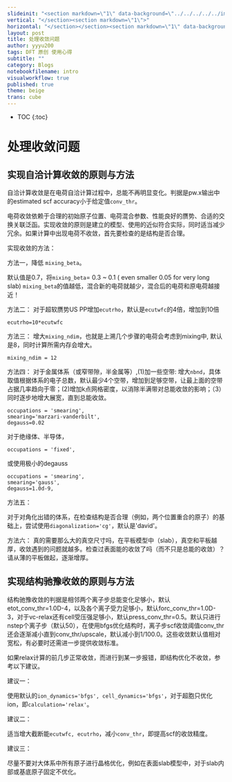 ```yaml
---
slideinit: "<section markdown=\"1\" data-background=\"../../../../../img/slidebackground.png\"><section markdown=\"1\">"
vertical: "</section><section markdown=\"1\">"
horizontal: "</section></section><section markdown=\"1\" data-background=\"../../../../../img/slidebackground.png\"><section markdown=\"1\">"
layout: post
title: 处理收敛问题
author: yyyu200
tags: DFT 原创 使用心得
subtitle: ""
category: Blogs
notebookfilename: intro
visualworkflow: true
published: true
theme: beige
trans: cube
---
```



* TOC
{:toc}

# 处理收敛问题

## 实现自洽计算收敛的原则与方法

自洽计算收敛是在电荷自洽计算过程中，总能不再明显变化。判据是pw.x输出中的estimated scf accuracy小于给定值`conv_thr`。

电荷收敛依赖于合理的初始原子位置、电荷混合参数、性能良好的赝势、合适的交换关联泛函。实现收敛的原则是建立的模型、使用的近似符合实际，同时适当减少冗余。如果计算中出现电荷不收敛，首先要检查的是结构是否合理。

实现收敛的方法：

方法一，降低 `mixing_beta`。

默认值是0.7，将`mixing_beta`= 0.3 ~ 0.1 ( even smaller 0.05 for very long slab)
`mixing_beta`的值越低，混合新的电荷就越少，混合后的电荷和原电荷越接近！

方法二：
对于超软赝势US PP增加`ecutrho`，默认是`ecutwfc`的4倍，增加到10倍
```
ecutrho=10*ecutwfc
```

方法三：
增大`mixing_ndim`，也就是上溯几个步骤的电荷会考虑到mixing中, 默认是8，同时计算所需内存会增大。
```
mixing_ndim = 12
```

方法四：
对于金属体系（或窄带隙，半金属等）,(1)加一些空带: 增大`nbnd`，具体取值根据体系的电子总数，默认最少4个空带，增加到足够空带，让最上面的空带占据几率趋向于零；(2)增加k点网格密度，以消除半满带对总能收敛的影响；（3）同时逐步地增大展宽，直到总能收敛。  
```
occupations = 'smearing', 
smearing='marzari-vanderbilt', 
degauss=0.02
```
对于绝缘体、半导体，
```
occupations = 'fixed', 
```
或使用极小的degauss
```
occupations = 'smearing', 
smearing='gauss', 
degauss=1.0d-9,
```

方法五：

对于对角化出错的体系，在检查结构是否合理（例如，两个位置重合的原子）的基础上，尝试使用```diagonalization='cg'```，默认是'david'。


方法六：
真的需要那么大的真空尺寸吗，在平板模型中（slab），真空和平板越厚，收敛遇到的问题就越多。检查过表面能的收敛了吗（而不只是总能的收敛）？请从薄的平板做起，逐渐增厚。


## 实现结构驰豫收敛的原则与方法

结构驰豫收敛的判据是相邻两个离子步总能变化足够小，默认etot_conv_thr=1.0D-4，以及各个离子受力足够小，默认forc_conv_thr=1.0D-3，对于vc-relax还有cell受压强足够小，默认press_conv_thr=0.5。默认只进行nstep个离子步（默认50），在使用bfgs优化结构时，离子步scf收敛阈值conv_thr还会逐渐减小直到conv_thr/upscale，默认减小到1/100.0。这些收敛默认值相对宽松，有必要时还需进一步提供收敛标准。

如果relax计算的前几步正常收敛，而进行到某一步报错，即结构优化不收敛，参考以下建议。

建议一：

使用默认的```ion_dynamics='bfgs', cell_dynamics='bfgs'```，对于超胞只优化ion，即```calculation='relax'```。

建议二：

适当增大截断能```ecutwfc, ecutrho```，减小```conv_thr```，即提高scf的收敛精度。

建议三：

尽量不要对大体系中所有原子进行晶格优化，例如在表面slab模型中，对于slab内部或基底原子固定不优化。


